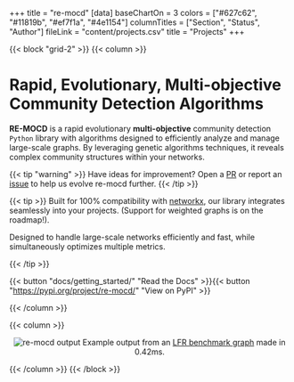 +++
title = "re-mocd"
[data]
baseChartOn = 3
colors = ["#627c62", "#11819b", "#ef7f1a", "#4e1154"]
columnTitles = ["Section", "Status", "Author"]
fileLink = "content/projects.csv"
title = "Projects"
+++

{{< block "grid-2" >}}
{{< column >}}

# Rapid, Evolutionary, Multi-objective Community Detection Algorithms

**RE-MOCD** is a rapid evolutionary **multi-objective** community detection `Python` library with algorithms designed to efficiently analyze and manage large-scale graphs. By leveraging genetic algorithms techniques, it reveals complex community structures within your networks.

{{< tip "warning" >}}
Have ideas for improvement? Open a [PR](https://github.com/0l1ve1r4/re-mocd/pulls) or report an [issue](https://github.com/0l1ve1r4/re-mocd/issues/new/choose) to help us evolve re-mocd further.
{{< /tip >}}

{{< tip >}}
Built for 100% compatibility with [networkx](https://networkx.org/), our library integrates seamlessly into your projects. (Support for weighted graphs is on the roadmap!).

Designed to handle large-scale networks efficiently and fast, while simultaneously optimizes multiple metrics.

{{< /tip >}}

{{< button "docs/getting_started/" "Read the Docs" >}}{{< button "https://pypi.org/project/re-mocd/" "View on PyPI" >}}

{{< /column >}}

{{< column >}}

<center>
  
![re-mocd output](/images/index.png)
Example output from an [LFR benchmark graph](https://networkx.org/documentation/stable/reference/generated/networkx.generators.community.LFR_benchmark_graph.html) made in 0.42ms.

</center>

{{< /column >}}
{{< /block >}}

